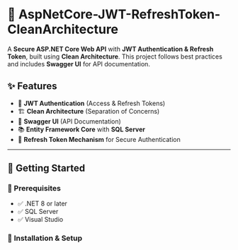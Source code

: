 # 🚀 AspNetCore-JWT-RefreshToken-CleanArchitecture

A **Secure ASP.NET Core Web API** with **JWT Authentication & Refresh Token**, built using **Clean Architecture**. This project follows best practices and includes **Swagger UI** for API documentation.

## ✨ Features
- 🔐 **JWT Authentication** (Access & Refresh Tokens)
- 🏗️ **Clean Architecture** (Separation of Concerns)
- 📄 **Swagger UI** (API Documentation)
- 📚 **Entity Framework Core** with **SQL Server**
- 🔁 **Refresh Token Mechanism** for Secure Authentication

---

## 📌 **Getting Started**

### 🚀 Prerequisites
- ✅ .NET 8 or later  
- ✅ SQL Server  
- ✅ Visual Studio

### 🔧 **Installation & Setup**

